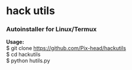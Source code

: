# hack utils
### Autoinstaller for Linux/Termux

**Usage:**<br>
$ git clone https://github.com/Pix-head/hackutils<br>
$ cd hackutils<br>
$ python hutils.py<br>
